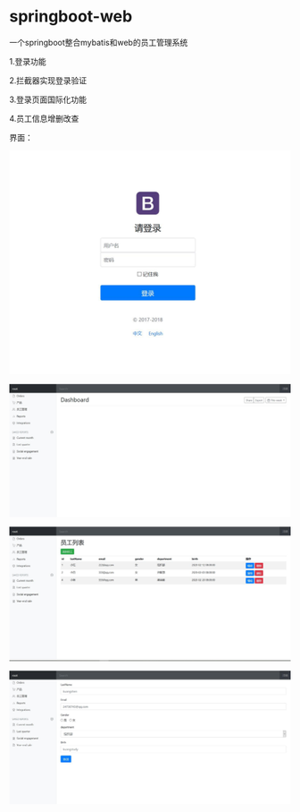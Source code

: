 # springboot-web
一个springboot整合mybatis和web的员工管理系统

1.登录功能

2.拦截器实现登录验证

3.登录页面国际化功能

4.员工信息增删改查

界面：

![](https://github.com/Mitsuha666/picture/blob/master/360%E6%88%AA%E5%9B%BE20200228211016401.jpg?raw=true)



![](https://github.com/Mitsuha666/picture/blob/master/360%E6%88%AA%E5%9B%BE20200228211038073.jpg?raw=true)



![](https://github.com/Mitsuha666/picture/blob/master/360%E6%88%AA%E5%9B%BE20200228211056694.jpg?raw=true)

![](https://github.com/Mitsuha666/picture/blob/master/360%E6%88%AA%E5%9B%BE20200228211107779.jpg?raw=true)

